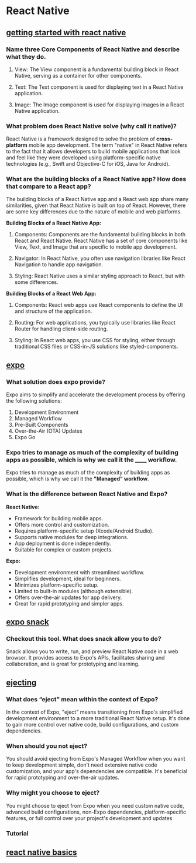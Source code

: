 # React Native

## [getting started with react native](https://reactnative.dev/docs/getting-started)




### Name three Core Components of React Native and describe what they do.

1. View: The View component is a fundamental building block in React Native, serving as a container for other components.

1. Text: The Text component is used for displaying text in a React Native application. 

1. Image: The Image component is used for displaying images in a React Native application.

### What problem does React Native solve (why call it native)?

    
React Native is a framework designed to solve the problem of **cross-platform** mobile app development. The term "native" in React Native refers to the fact that it allows developers to build mobile applications that look and feel like they were developed using platform-specific native technologies (e.g., Swift and Objective-C for iOS, Java for Android).

### What are the building blocks of a React Native app? How does that compare to a React app?


The building blocks of a React Native app and a React web app share many similarities, given that React Native is built on top of React. However, there are some key differences due to the nature of mobile and web platforms. 

**Building Blocks of a React Native App:**

1. Components: Components are the fundamental building blocks in both React and React Native. React Native has a set of core components like View, Text, and Image that are specific to mobile app development.

1. Navigator: In React Native, you often use navigation libraries like React Navigation to handle app navigation. 

1. Styling: React Native uses a similar styling approach to React, but with some differences. 

**Building Blocks of a React Web App:**

1. Components: React web apps use React components to define the UI and structure of the application. 

1. Routing: For web applications, you typically use libraries like React Router for handling client-side routing. 

1. Styling: In React web apps, you use CSS for styling, either through traditional CSS files or CSS-in-JS solutions like styled-components.


## [expo](https://expo.dev/)




### What solution does expo provide?

 Expo aims to simplify and accelerate the development process by offering the following solutions:

 1. Development Environment
 1. Managed Workflow
 1. Pre-Built Components
 1. Over-the-Air (OTA) Updates
 1. Expo Go

### Expo tries to manage as much of the complexity of building apps as possible, which is why we call it the ____ workflow.

Expo tries to manage as much of the complexity of building apps as possible, which is why we call it the **"Managed" workflow**. 

### What is the difference between React Native and Expo?

**React Native:**

* Framework for building mobile apps.
* Offers more control and customization.
* Requires platform-specific setup (Xcode/Android Studio).
* Supports native modules for deep integrations.
* App deployment is done independently.
* Suitable for complex or custom projects.

**Expo:**

* Development environment with streamlined workflow.
* Simplifies development, ideal for beginners.
* Minimizes platform-specific setup.
* Limited to built-in modules (although extensible).
* Offers over-the-air updates for app delivery.
* Great for rapid prototyping and simpler apps.

## [expo snack](https://snack.expo.dev/)

### Checkout this tool. What does snack allow you to do?

Snack allows you to write, run, and preview React Native code in a web browser. It provides access to Expo's APIs, facilitates sharing and collaboration, and is great for prototyping and learning.

## [ejecting](https://docs.expo.dev/archive/glossary/#eject?redirected)




### What does “eject” mean within the context of Expo?


In the context of Expo, "eject" means transitioning from Expo's simplified development environment to a more traditional React Native setup. It's done to gain more control over native code, build configurations, and custom dependencies.

### When should you not eject?


You should avoid ejecting from Expo's Managed Workflow when you want to keep development simple, don't need extensive native code customization, and your app's dependencies are compatible. It's beneficial for rapid prototyping and over-the-air updates.

### Why might you choose to eject?


You might choose to eject from Expo when you need custom native code, advanced build configurations, non-Expo dependencies, platform-specific features, or full control over your project's development and updates

### Tutorial
## [react native basics](https://reactnative.dev/docs/tutorial)